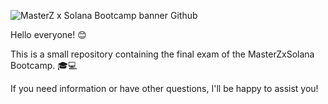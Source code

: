 ![MasterZ x Solana Bootcamp banner Github](https://github.com/FrancescoZaratti/MasterZxSolana/assets/153545609/a8251c5c-9db0-4b5e-842e-4e0b41e1e6e4)

Hello everyone! 😊 

This is a small repository containing the final exam of the MasterZxSolana Bootcamp. 🎓💻

If you need information or have other questions, I'll be happy to assist you!
